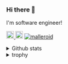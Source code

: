 ### Hi there 👋

I'm software engineer!

<p align="left">
  <a href="http://qiita.com/malleroid">
    <img height="20" src="https://qiita-badge.apiapi.app/s/malleroid/posts.svg" />
  </a>
  <//qiita.com/malleroid">
    <img height="20" src="https://qiita-badge.apiapi.app/s/malleroid/contributions.svg" />
  </a>
  <a href="https://github.com/malleroid/malleroid/">
    <img src="https://komarev.com/ghpvc/?username=malleroid&color=brightgreen" alt="malleroid" />
  </a>
</p>

<details>
<summary>Github stats</summary>

![Top Langs](https://github-readme-stats.vercel.app/api/top-langs/?username=malleroid&layout=compact&theme=transparent)
![malleroid's GitHub stats](https://github-readme-stats.vercel.app/api?username=malleroid&show_icons=true&theme=transparent)

</details>

<details>
<summary>trophy</summary>

[![trophy](https://github-profile-trophy.vercel.app/?username=malleroid&theme=onedark)](https://github.com/ryo-ma/github-profile-trophy)
</details>



